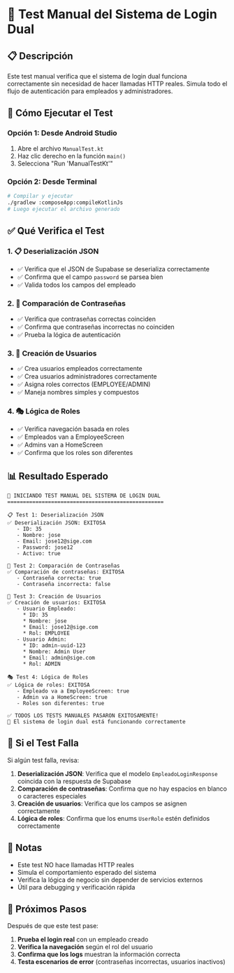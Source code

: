 # 🧪 Test Manual del Sistema de Login Dual

## 📋 Descripción

Este test manual verifica que el sistema de login dual funciona correctamente sin necesidad de hacer llamadas HTTP reales. Simula todo el flujo de autenticación para empleados y administradores.

## 🚀 Cómo Ejecutar el Test

### Opción 1: Desde Android Studio
1. Abre el archivo `ManualTest.kt`
2. Haz clic derecho en la función `main()`
3. Selecciona "Run 'ManualTestKt'"

### Opción 2: Desde Terminal
```bash
# Compilar y ejecutar
./gradlew :composeApp:compileKotlinJs
# Luego ejecutar el archivo generado
```

## ✅ Qué Verifica el Test

### 1. 📋 Deserialización JSON
- ✅ Verifica que el JSON de Supabase se deserializa correctamente
- ✅ Confirma que el campo `password` se parsea bien
- ✅ Valida todos los campos del empleado

### 2. 🔐 Comparación de Contraseñas
- ✅ Verifica que contraseñas correctas coinciden
- ✅ Confirma que contraseñas incorrectas no coinciden
- ✅ Prueba la lógica de autenticación

### 3. 👤 Creación de Usuarios
- ✅ Crea usuarios empleados correctamente
- ✅ Crea usuarios administradores correctamente
- ✅ Asigna roles correctos (EMPLOYEE/ADMIN)
- ✅ Maneja nombres simples y compuestos

### 4. 🎭 Lógica de Roles
- ✅ Verifica navegación basada en roles
- ✅ Empleados van a EmployeeScreen
- ✅ Admins van a HomeScreen
- ✅ Confirma que los roles son diferentes

## 📊 Resultado Esperado

```
🧪 INICIANDO TEST MANUAL DEL SISTEMA DE LOGIN DUAL
==================================================

📋 Test 1: Deserialización JSON
✅ Deserialización JSON: EXITOSA
   - ID: 35
   - Nombre: jose
   - Email: jose12@sige.com
   - Password: jose12
   - Activo: true

🔐 Test 2: Comparación de Contraseñas
✅ Comparación de contraseñas: EXITOSA
   - Contraseña correcta: true
   - Contraseña incorrecta: false

👤 Test 3: Creación de Usuarios
✅ Creación de usuarios: EXITOSA
   - Usuario Empleado:
     * ID: 35
     * Nombre: jose 
     * Email: jose12@sige.com
     * Rol: EMPLOYEE
   - Usuario Admin:
     * ID: admin-uuid-123
     * Nombre: Admin User
     * Email: admin@sige.com
     * Rol: ADMIN

🎭 Test 4: Lógica de Roles
✅ Lógica de roles: EXITOSA
   - Empleado va a EmployeeScreen: true
   - Admin va a HomeScreen: true
   - Roles son diferentes: true

✅ TODOS LOS TESTS MANUALES PASARON EXITOSAMENTE!
🚀 El sistema de login dual está funcionando correctamente
```

## 🔧 Si el Test Falla

Si algún test falla, revisa:

1. **Deserialización JSON**: Verifica que el modelo `EmpleadoLoginResponse` coincida con la respuesta de Supabase
2. **Comparación de contraseñas**: Confirma que no hay espacios en blanco o caracteres especiales
3. **Creación de usuarios**: Verifica que los campos se asignen correctamente
4. **Lógica de roles**: Confirma que los enums `UserRole` estén definidos correctamente

## 📝 Notas

- Este test NO hace llamadas HTTP reales
- Simula el comportamiento esperado del sistema
- Verifica la lógica de negocio sin depender de servicios externos
- Útil para debugging y verificación rápida

## 🎯 Próximos Pasos

Después de que este test pase:

1. **Prueba el login real** con un empleado creado
2. **Verifica la navegación** según el rol del usuario
3. **Confirma que los logs** muestran la información correcta
4. **Testa escenarios de error** (contraseñas incorrectas, usuarios inactivos)
